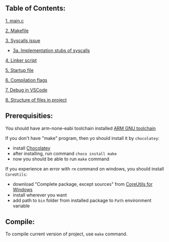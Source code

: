 

## Table of Contents:
[1. main.c](Chapters/1.%20main.c%20file.md)

[2. Makefile](Chapters/2.%20Makefile.md)

[3. Syscalls issue](Chapters/3.%20Syscalls%20issue.md)
- [3a. Implementation stubs of syscalls](Chapters/3a.%20Implementation%20stubs%20of%20syscalls.md)

[4. Linker script](Chapters/4.%20Linker%20script.md)

[5. Startup file](Chapters/5.%20Startup%20file.md)

[6. Compilation flags](Chapters/6.%20Compilation%20flags.md)

[7. Debug in VSCode](Chapters/7.%20Debug%20in%20VSCode.md)

[8. Structure of files in project](Chapters/8.%20Files%20structure%20in%20project.md)

## Prerequisities:
You should have arm-none-eabi toolchain installed [ARM GNU toolchain](https://developer.arm.com/downloads/-/gnu-rm)

If you don't have "make" program, then yo should install it by `chocolatey`:
- install [Chocolatey](https://chocolatey.org/install)
- after installing, run command `choco install make`
- now you should be able to run `make` command

If you experience an error with `rm` command on windows, you should install `CoreUtils`:
- download "Complete package, except sources" from [CoreUtils for Windows](https://gnuwin32.sourceforge.net/packages/coreutils.htm)
- install wherever you want
- add path to `bin` folder from installed package to `Path` environment variable

## Compile:
To compile current version of project, use `make` command.
